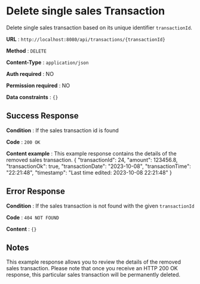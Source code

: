 # Delete single sales Transaction

Delete single sales transaction based on its unique identifier `transactionId`.

**URL** : `http://localhost:8080/api/transactions/{transactionId}`

**Method** : `DELETE`

**Content-Type** : `application/json`

**Auth required** : NO

**Permission required** : NO

**Data constraints** : `{}`

## Success Response

**Condition** : If the sales transaction id is found

**Code** : `200 OK`

**Content example** : This example response contains the details of the removed sales transaction.
{
    "transactionId": 24,
    "amount": 123456.8,
    "transactionOk": true,
    "transactionDate": "2023-10-08",
    "transactionTime": "22:21:48",
    "timestamp": "Last time edited: 2023-10-08 22:21:48"
}

## Error Response

**Condition** : If the sales transaction is not found with the given `transactionId`

**Code** : `404 NOT FOUND`

**Content** : `{}`

## Notes

This example response allows you to review the details of the removed sales transaction. Please note that once you receive an HTTP 200 OK response, this particular sales transaction will be permanently deleted.
